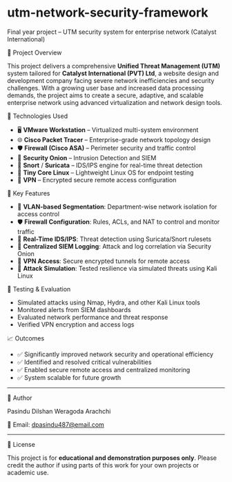 # utm-network-security-framework
Final year project – UTM security system for enterprise network (Catalyst International)

 📄 Project Overview

This project delivers a comprehensive **Unified Threat Management (UTM)** system tailored for **Catalyst International (PVT) Ltd**, a website design and development company facing severe network inefficiencies and security challenges. With a growing user base and increased data processing demands, the project aims to create a secure, adaptive, and scalable enterprise network using advanced virtualization and network design tools.

 🧰 Technologies Used

- 🖥️ **VMware Workstation** – Virtualized multi-system environment
- 🌐 **Cisco Packet Tracer** – Enterprise-grade network topology design
- 🛡 **Firewall (Cisco ASA)** – Perimeter security and traffic control
- 🧠 **Security Onion** – Intrusion Detection and SIEM
- 🧪 **Snort** / **Suricata** – IDS/IPS engine for real-time threat detection
- 🐧 **Tiny Core Linux** – Lightweight Linux OS for endpoint testing
- 📡 **VPN** – Encrypted secure remote access configuration


 🔑 Key Features

- 🔄 **VLAN-based Segmentation**: Department-wise network isolation for access control
- 🛡 **Firewall Configuration**: Rules, ACLs, and NAT to control and monitor traffic
- 🧠 **Real-Time IDS/IPS**: Threat detection using Suricata/Snort rulesets
- 🧾 **Centralized SIEM Logging**: Attack and log correlation via Security Onion
- 🔐 **VPN Access**: Secure encrypted tunnels for remote access
- 🧪 **Attack Simulation**: Tested resilience via simulated threats using Kali Linux

 🧪 Testing & Evaluation

- Simulated attacks using Nmap, Hydra, and other Kali Linux tools
- Monitored alerts from SIEM dashboards
- Evaluated network performance and threat response
- Verified VPN encryption and access logs

 📈 Outcomes

- ✅ Significantly improved network security and operational efficiency
- ✅ Identified and resolved critical vulnerabilities
- ✅ Enabled secure remote access and centralized monitoring
- ✅ System scalable for future growth

---

 👤 Author

Pasindu Dilshan Weragoda Arachchi

📧 Email: dpasindu487@email.com  

---

 📌 License

This project is for **educational and demonstration purposes only**. Please credit the author if using parts of this work for your own projects or academic use.
